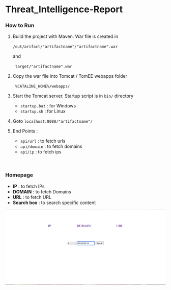 # Threat_Intelligence-Report

### How to Run

1. Build the project with Maven. War file is created in 
    <p> <code>/out/arifact/"artifactname"/"artifactname".war</code> </p>  and
   <p> <code> target/"artifactname".war </code> </p>
   
2. Copy the war file into Tomcat / TomEE webapps folder
   <p><code> %CATALINE_HOME%/webapps/ </code></p>
   
3. Start the Tomcat server. Startup script is in `bin/` directory
    - `startup.bat` : for Windows
    - `startup.sh`  : for Linux
      
    
4. Goto `localhost:8080/"artifactname"/`
   

5. End Points : 
    - `api/url`  : to fetch urls
    - `api/domain`  : to fetch domains
    - `api/ip`  : to fetch ips

<br/>

### Homepage

- **IP** : to fetch IPs
- **DOMAIN** : to fetch Domains
- **URL** : to fetch URL
- **Search box** : to search specific content

<img src="homepage.png" alt="homepage.png" />


